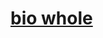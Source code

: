 <h1><a href="g:\programa\escritorio\escuela walter\7 9\viernes\pagina de empresa\CLASE1 wep.html">bio whole </a></h1>
